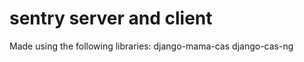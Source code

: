 # sentry server and client

Made using the following libraries:
    django-mama-cas
    django-cas-ng
